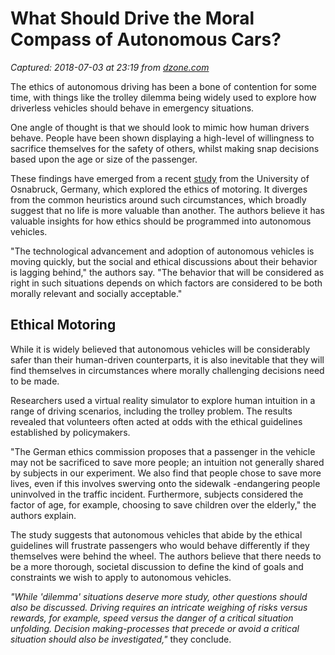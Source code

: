 # What Should Drive the Moral Compass of Autonomous Cars?

_Captured: 2018-07-03 at 23:19 from [dzone.com](https://dzone.com/articles/what-should-drive-the-moral-compass-of-autonomous)_

The ethics of autonomous driving has been a bone of contention for some time, with things like the trolley dilemma being widely used to explore how driverless vehicles should behave in emergency situations.

One angle of thought is that we should look to mimic how human drivers behave. People have been shown displaying a high-level of willingness to sacrifice themselves for the safety of others, whilst making snap decisions based upon the age or size of the passenger.

These findings have emerged from a recent [study](http://dx.doi.org/10.3389/fnbeh.2018.00031) from the University of Osnabruck, Germany, which explored the ethics of motoring. It diverges from the common heuristics around such circumstances, which broadly suggest that no life is more valuable than another. The authors believe it has valuable insights for how ethics should be programmed into autonomous vehicles.

"The technological advancement and adoption of autonomous vehicles is moving quickly, but the social and ethical discussions about their behavior is lagging behind," the authors say. "The behavior that will be considered as right in such situations depends on which factors are considered to be both morally relevant and socially acceptable."

## Ethical Motoring

While it is widely believed that autonomous vehicles will be considerably safer than their human-driven counterparts, it is also inevitable that they will find themselves in circumstances where morally challenging decisions need to be made.

Researchers used a virtual reality simulator to explore human intuition in a range of driving scenarios, including the trolley problem. The results revealed that volunteers often acted at odds with the ethical guidelines established by policymakers.

"The German ethics commission proposes that a passenger in the vehicle may not be sacrificed to save more people; an intuition not generally shared by subjects in our experiment. We also find that people chose to save more lives, even if this involves swerving onto the sidewalk -endangering people uninvolved in the traffic incident. Furthermore, subjects considered the factor of age, for example, choosing to save children over the elderly," the authors explain.

The study suggests that autonomous vehicles that abide by the ethical guidelines will frustrate passengers who would behave differently if they themselves were behind the wheel. The authors believe that there needs to be a more thorough, societal discussion to define the kind of goals and constraints we wish to apply to autonomous vehicles.

_"_While 'dilemma' situations deserve more study, other questions should also be discussed. Driving requires an intricate weighing of risks versus rewards, for example, speed versus the danger of a critical situation unfolding. Decision making-processes that precede or avoid a critical situation should also be investigated,_"_ they conclude.
